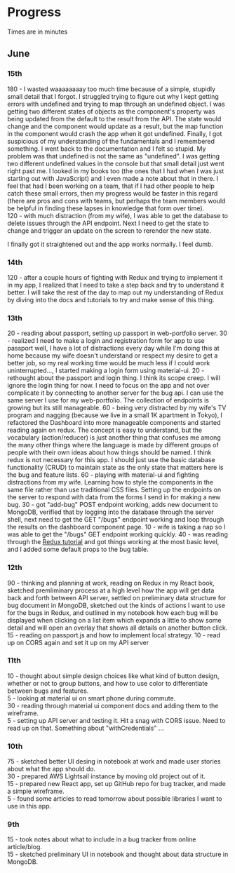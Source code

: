 # Progress
Times are in minutes

## June

### 15th
180 - I wasted waaaaaaaay too much time because of a simple, stupidly small detail that I forgot. I struggled trying to figure out why I kept getting errors with undefined and trying to map through an undefined object. I was getting two different states of objects as the component's property was being updated from the default to the result from the API. The state would change and the component would update as a result, but the map function in the component would crash the app when it got undefined. Finally, I got suspicious of my understanding of the fundamentals and I remembered something. I went back to the documentation and I felt so stupid. My problem was that undefined is not the same as "undefined". I was getting two different undefined values in the console but that small detail just went right past me. I looked in my books too (the ones that I had when I was just starting out with JavaScript) and I even made a note about that in there. I feel that had I been working on a team, that if I had other people to help catch these small errors, then my progress would be faster in this regard (there are pros and cons with teams, but perhaps the team members would be helpful in finding these lapses in knowledge that form over time).  
120 - with much distraction (from my wife), I was able to get the database to delete issues through the API endpoint. Next I need to get the state to change and trigger an update on the screen to rerender the new state.

I finally got it straightened out and the app works normally. I feel dumb.

### 14th
120 - after a couple hours of fighting with Redux and trying to implement it in my app, I realized that I need to take a step back and try to understand it better. I will take the rest of the day to map out my understanding of Redux by diving into the docs and tutorials to try and make sense of this thing.

### 13th 
20 - reading about passport, setting up passport in web-portfolio server.
30 - realized I need to make a login and registration form for app to use passport well, I have a lot of distractions every day while I'm doing this at home because my wife doesn't understand or respect my desire to get a better job, so my real working time would be much less if I could work uninterrupted..., I started making a login form using material-ui.
20 - rethought about the passport and login thing. I think its scope creep. I will ignore the login thing for now. I need to focus on the app and not over complicate it by connecting to another server for the bug api. I can use the same server I use for my web-portfolio. The collection of endpoints is growing but its still manageable.
60 - being very distracted by my wife's TV program and nagging (because we live in a small 1K apartment in Tokyo), I refactored the Dashboard into more manageable components and started reading again on redux. The concept is easy to understand, but the vocabulary (action/reducer) is just another thing that confuses me among the many other things where the language is made by different groups of people with their own ideas about how things should be named. I think redux is not necessary for this app. I should just use the basic database functionality (CRUD) to maintain state as the only state that matters here is the bug and feature lists.
60 - playing with material-ui and fighting distractions from my wife. Learning how to style the components in the same file rather than use traditional CSS files. Setting up the endpoints on the server to respond with data from the forms I send in for making a new bug.
30 - got "add-bug" POST endpoint working, adds new document to MongoDB, verified that by logging into the database through the server shell, next need to get the GET "/bugs" endpoint working and loop through the results on the dashboard component page.
10 - wife is taking a nap so I was able to get the "/bugs" GET endpoint working quickly.
40 - was reading through the [Redux tutorial](https://redux.js.org/basics/basic-tutorial) and got things working at the most basic level, and I added some default props to the bug table.

### 12th
90 - thinking and planning at work, reading on Redux in my React book, sketched premliminary process at a high level how the app will get data back and forth between API server, settled on preliminary data structure for bug document in MongoDB, sketched out the kinds of actions I want to use for the bugs in Redux, and outlined in my notebook how each bug will be displayed when clicking on a list item which expands a little to show some detail and will open an overlay that shows all details on another button click.
15 - reading on passport.js and how to implement local strategy.
10 - read up on CORS again and set it up on my API server

### 11th
10 - thought about simple design choices like what kind of button design, whether or not to group buttons, and how to use color to differentiate between bugs and features.  
5 - looking at material ui on smart phone during commute.  
30 - reading through material ui component docs and adding them to the wireframe.  
5 - setting up API server and testing it. Hit a snag with CORS issue. Need to read up on that. Something about "withCredentials" ...   

### 10th
75 - sketched better UI desing in notebook at work and made user stories about what the app should do.  
30 - prepared AWS Lightsail instance by moving old project out of it.  
15 - prepared new React app, set up GitHub repo for bug tracker, and made a simple wireframe.  
5 - found some articles to read tomorrow about possible libraries I want to use in this app.  

### 9th
15 - took notes about what to include in a bug tracker from online article/blog.  
15 - sketched preliminary UI in notebook and thought about data structure in MongoDB.  
